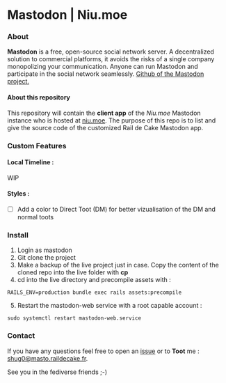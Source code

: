 Mastodon | Niu.moe
========

### About 
**Mastodon** is a free, open-source social network server. A decentralized solution to commercial platforms, it avoids the risks of a single company monopolizing your communication. Anyone can run Mastodon and participate in the social network seamlessly.
[Github of the Mastodon project.](https://github.com/tootsuite/mastodon)

#### About this repository
This repository will contain the **client app** of the *Niu.moe* Mastodon instance who is hosted at [niu.moe](niu.moe).
The purpose of this repo is to list and give the source code of the customized Rail de Cake Mastodon app. 

### Custom Features 

#### Local Timeline :
WIP

#### Styles :
- [ ] Add a color to Direct Toot (DM) for better vizualisation of the DM and normal toots 


### Install 
1. Login as mastodon
2. Git clone the project
3. Make a backup of the live project just in case. Copy the content of the cloned repo into the live folder with **cp**
4. cd into the live directory and precompile assets with :
```
RAILS_ENV=production bundle exec rails assets:precompile
```
5. Restart the mastodon-web service with a root capable account :
```
sudo systemctl restart mastodon-web.service
```

### Contact 
If you have any questions feel free to open an [issue](https://github.com/shug0/raildecake-mastodon/issues) or to **Toot** me : [shug0@masto.raildecake.fr](https://masto.raildecake.fr/@shug0).

See you in the fediverse friends ;-)
